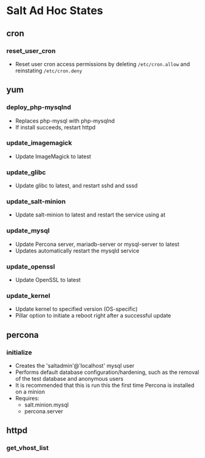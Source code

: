 # Salt Ad Hoc States


## cron

### reset_user_cron

  * Reset user cron access permissions by deleting `/etc/cron.allow` and reinstating `/etc/cron.deny`


## yum

### deploy_php-mysqlnd

  * Replaces php-mysql with php-mysqlnd
  * If install succeeds, restart httpd

### update_imagemagick

  * Update ImageMagick to latest

### update_glibc

  * Update glibc to latest, and restart sshd and sssd

### update_salt-minion

  * Update salt-minion to latest and restart the service using at

### update_mysql

  * Update Percona server, mariadb-server or mysql-server to latest
  * Updates automatically restart the mysqld service

### update_openssl

  * Update OpenSSL to latest

### update_kernel

  * Update kernel to specified version (OS-specific)
  * Pillar option to initiate a reboot right after a successful update


## percona

### initialize 

  * Creates the 'saltadmin'@'localhost' mysql user
  * Performs default database configuration/hardening, such as the removal of the test database and anonymous users
  * It is recommended that this is run this the first time Percona is installed on a minion
  * Requires:
    * salt.minion.mysql
    * percona.server


## httpd 

### get_vhost_list
